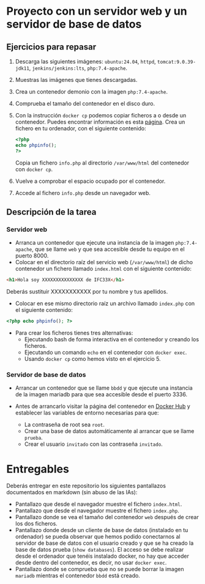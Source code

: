 # Proyecto con un servidor web y un servidor de base de datos

## Ejercicios para repasar

1. Descarga las siguientes imágenes: `ubuntu:24.04`, `httpd`, `tomcat:9.0.39-jdk11`, `jenkins/jenkins:lts`, `php:7.4-apache`.
2. Muestras las imágenes que tienes descargadas.
3. Crea un contenedor demonio con la imagen `php:7.4-apache`.
4. Comprueba el tamaño del contenedor en el disco duro.
5. Con la instrucción `docker cp` podemos copiar ficheros a o desde un contenedor. Puedes encontrar información es esta [página](https://docs.docker.com/engine/reference/commandline/cp/). 
    Crea un fichero en tu ordenador, con el siguiente contenido:

    ```php
    <?php
    echo phpinfo();
    ?>
    ```
    Copia un fichero `info.php` al directorio `/var/www/html` del contenedor con `docker cp`.
6. Vuelve a comprobar el espacio ocupado por el contenedor.
7. Accede al fichero `info.php` desde un navegador web.

## Descripción de la tarea

### Servidor web

* Arranca un contenedor que ejecute una instancia de la imagen `php:7.4-apache`, que se llame `web` y que sea accesible desde tu equipo en el puerto 8000.
* Colocar en el directorio raíz del servicio web (`/var/www/html`) de dicho contenedor un fichero llamado `index.html` con el siguiente contenido:

```html
<h1>Hola soy XXXXXXXXXXXXXXX de IFC33X</h1>
```
Deberás sustituir XXXXXXXXXXX por tu nombre y tus apellidos.

* Colocar en ese mismo directorio raíz un archivo llamado `index.php` con el siguiente contenido:
```php
<?php echo phpinfo(); ?>
```
* Para crear los ficheros tienes tres alternativas:
    * Ejecutando bash de forma interactiva en el contenedor y creando los ficheros.
    * Ejecutando un comando `echo` en el contenedor con `docker exec`.
    * Usando `docker cp` como hemos visto en el ejercicio 5.

### Servidor de base de datos

* Arrancar un contenedor que se llame `bbdd` y que ejecute una instancia de la imagen mariadb para que sea accesible desde el puerto 3336.
* Antes de arrancarlo visitar la página del contenedor en [Docker Hub](https://hub.docker.com/_/mariadb) y establecer las variables de entorno necesarias para que:

    * La contraseña de root sea `root`.
    * Crear una base de datos automáticamente al arrancar que se llame `prueba`.
    * Crear el usuario `invitado` con las contraseña `invitado`.

# Entregables

Deberás entregar en este repositorio los siguientes pantallazos documentados en markdown (sin abuso de las IAs):

* Pantallazo que desde el navegador muestre el fichero `index.html`.
* Pantallazo que desde el navegador muestre el fichero `index.php`.
* Pantallazo donde se vea el tamaño del contenedor `web` después de crear los dos ficheros.
* Pantallazo donde desde un cliente de base de datos (instalado en tu ordenador) se pueda observar que hemos podido conectarnos al servidor de base de datos con el usuario creado y que se ha creado la base de datos prueba (`show databases`). El acceso se debe realizar desde el ordenador que tenéis instalado docker, no hay que acceder desde dentro del contenedor, es decir, no usar `docker exec`.
* Pantallazo donde se comprueba que no se puede borrar la imagen `mariadb` mientras el contenedor `bbdd` está creado.

